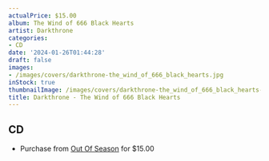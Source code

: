 ```yaml
---
actualPrice: $15.00
album: The Wind of 666 Black Hearts
artist: Darkthrone
categories:
- CD
date: '2024-01-26T01:44:28'
draft: false
images:
- /images/covers/darkthrone-the_wind_of_666_black_hearts.jpg
inStock: true
thumbnailImage: /images/covers/darkthrone-the_wind_of_666_black_hearts-thumb.jpg
title: Darkthrone - The Wind of 666 Black Hearts
---
```


## CD
* Purchase from [Out Of Season](https://www.outofseasonlabel.com/products/darkthrone-the-wind-of-666-black-hearts-cd) for $15.00
